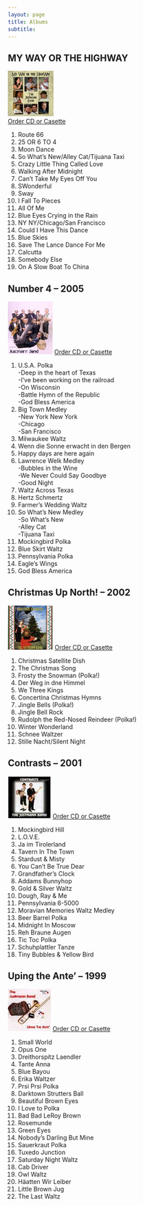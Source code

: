 ```yaml
---
layout: page
title: Albums
subtitle: 
---
```


## MY WAY OR THE HIGHWAY
![Alt Text](/img/mywayorthehighwaysmall.jpg)  
[Order CD or Casette](http://www.checkpointcharlies.com/ecommerce/the-justmann-band-cds.html)  

1. Route 66  
2. 25 OR 6 TO 4  
3. Moon Dance  
4. So What’s New/Alley Cat/Tijuana Taxi  
5. Crazy Little Thing Called Love  
6. Walking After Midnight  
7. Can’t Take My Eyes Off You  
8. SWonderful  
9. Sway  
10. I Fall To Pieces  
11. All Of Me  
12. Blue Eyes Crying in the Rain  
13. NY NY/Chicago/San Francisco
14. Could I Have This Dance
15. Blue Skies
16. Save The Lance Dance For Me
17. Calcutta
18. Somebody Else
19. On A Slow Boat To China

## Number 4 – 2005
[![](/img/number4.jpg)](http://www.checkpointcharlies.com/ecommerce/the-justmann-band-cds.html)
[Order CD or Casette](http://www.checkpointcharlies.com/ecommerce/the-justmann-band-cds.html)

1.  U.S.A. Polka  
    -Deep in the heart of Texas  
    -I’ve been working on the railroad  
    -On Wisconsin  
    -Battle Hymn of the Republic  
    -God Bless America
2.  Big Town Medley  
    -New York New York  
    -Chicago  
    -San Francisco
3.  Milwaukee Waltz
4.  Wenn die Sonne erwacht in den Bergen
5.  Happy days are here again
6.  Lawrence Welk Medley  
    -Bubbles in the Wine  
    -We Never Could Say Goodbye  
    -Good Night
7.  Waltz Across Texas
8.  Hertz Schmertz
9.  Farmer’s Wedding Waltz
10.  So What’s New Medley  
    -So What’s New  
    -Alley Cat  
    -Tijuana Taxi
11.  Mockingbird Polka
12.  Blue Skirt Waltz
13.  Pennsylvania Polka
14.  Eagle’s Wings
15.  God Bless America

## Christmas Up North! – 2002
[![](/img/upnorth.gif)](http://www.checkpointcharlies.com/ecommerce/the-justmann-band-cds.html) 
[Order CD or Casette](http://www.checkpointcharlies.com/ecommerce/the-justmann-band-cds.html)

1.  Christmas Satellite Dish
2.  The Christmas Song
3.  Frosty the Snowman (Polka!)
4.  Der Weg in dne Himmel
5.  We Three Kings
6.  Concertina Christmas Hymns
7.  Jingle Bells (Polka!)
8.  Jingle Bell Rock
9.  Rudolph the Red-Nosed Reindeer (Polka!)
10.  Winter Wonderland
11.  Schnee Waltzer
12.  Stille Nacht/Silent Night


## Contrasts – 2001
[![](/img/contrasts_cover.jpg)](http://www.checkpointcharlies.com/ecommerce/the-justmann-band-cds.html)
[Order CD or Casette](http://www.checkpointcharlies.com/ecommerce/the-justmann-band-cds.html)

1.  Mockingbird Hill
2.  L.O.V.E.
3.  Ja im Tirolerland
4.  Tavern In The Town
5.  Stardust & Misty
6.  You Can’t Be True Dear
7.  Grandfather’s Clock
8.  Addams Bunnyhop
9.  Gold & Silver Waltz
10.  Dough, Ray & Me
11.  Pennsylvania 6-5000
12.  Moravian Memories Waltz Medley
13.  Beer Barrel Polka
14.  Midnight In Moscow
15.  Reh Braune Augen
16.  Tic Toc Polka
17.  Schuhplattler Tanze
18.  Tiny Bubbles & Yellow Bird

## Uping the Ante’ – 1999
[![](/img/ante_cover.jpg)](http://www.checkpointcharlies.com/ecommerce/the-justmann-band-cds.html)
[Order CD or Casette](http://www.checkpointcharlies.com/ecommerce/the-justmann-band-cds.html)

1.  Small World
2.  Opus One
3.  Dreithorspitz Laendler
4.  Tante Anna
5.  Blue Bayou
6.  Erika Waltzer
7.  Prsi Prsi Polka
8.  Darktown Strutters Ball
9.  Beautiful Brown Eyes
10.  I Love to Polka
11.  Bad Bad LeRoy Brown
12.  Rosemunde
13.  Green Eyes
14.  Nobody’s Darling But Mine
15.  Sauerkraut Polka
16.  Tuxedo Junction
17.  Saturday Night Waltz
18.  Cab Driver
19.  Owl Waltz
20.  Häatten Wir Leiber
21.  Little Brown Jug
22.  The Last Waltz

